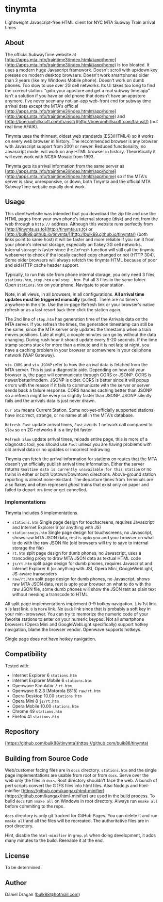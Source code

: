 ---
---
# tinymta
Lightweight Javascript-free HTML client for NYC MTA Subway Train arrival times
## About

The official SubwayTime website at [http://apps.mta.info/traintime3/index.html#/app/home](http://apps.mta.info/traintime3/index.html#/app/home) is too bloated.  It uses a modern huge Javascript framework.  Doesn't scroll with up/down key presses on modern desktop browsers.  Doesn't work smartphones older than 3 years (like my Windows Mobile phone).  Doesn't work on dumb phones.  Too slow to use over 2G cell networks.  Its UI takes too long to find the correct station.  "goto your appstore and get a real subway time app" isn't a solution if you have an old phone that doesn't have an appstore anymore.  I've never seen any not-an-app web-front end for subway time arrival data except the MTA's official [http://apps.mta.info/traintime3/index.html#/app/home](http://apps.mta.info/traintime3/index.html#/app/home) and [http://boerumhillscott.com/transit/](http://boerumhillscott.com/transit/) (not real time AFAIK).

Tinymta uses the thinnest, oldest web standards (ES3/HTML4) so it works on every web browser in history.  The recommended browser is any browser with Javascript support from 2001 or newer.  Reduced functionality, no Javascript mode, will work on any HTML browser in history.  Theoretically it will even work with NCSA Mosaic from 1993.

Tinymta gets its arrival information from the same server as [http://apps.mta.info/traintime3/index.html#/app/home](http://apps.mta.info/traintime3/index.html#/app/home) so if the MTA's server is slow, unresponsive, or down, both Tinymta and the official MTA SubwayTime website equally dont work.

## Usage
This client/website was intended that you download the zip file and use the HTML pages from your own phone's internal storage (disk) and not from the web through a `http://` address.  Although this website runs perfectly from [http://tinymta.us.to](http://tinymta.us.to) or [http://bulk88.github.io/tinymta/](http://bulk88.github.io/tinymta/) (both links point to same host) it will be faster and more reliable if you run it from your phone's internal storage, especially on flakey 2G cell networks. Internal storage is faster since the `Refresh` function will still call the tinymta webserver to check if the locally cached copy changed or not (HTTP 304).  Some older browsers will always refetch the tinymta HTML because of poor and old HTTP cache header support.

Typically, to run this site from phone internal storage, you only need 3 files, `stations.htm`, `stop.htm` and `stop_.htm`.  Put all 3 files in the same folder.  Open `stations.htm` on your phone.  Navigate to your station.

Note, in all views, in all browsers, in all configurations.  **All arrival time updates must be triggered manually** (pulled).  There are no timers anywhere in the site.  Use the in-page Refresh link or your browser's native refresh or as a last resort `Back` then click the station again.

The 2nd line of `stop.htm` has generation time of the Arrivals data on the MTA server.  If you refresh the times, the generation timestamp can still be the same, since the MTA server only updates the timestamp when a train moves positions.  Late at night, a couple minutes can go by without the data changing.  During rush hour it should update every 5-20 seconds.  If the time stamp seems stuck for more than a minute and it is not late at night, you have a caching problem in your browser or somewhere in your cellphone network (WAP Gateway).

`via CORS` and `via JSONP` refer to how the arrival data is fetched from the MTA server.  This is just a diagnostic aide.  Depending on how old your browser is, the page will communicate through CORS or JSONP.  CORS is newer/better/modern.  JSONP is older.  CORS is better since it will popup errors with the reason if it fails to communicate with the server or server sends back a failure response.  CORS handles caching better than JSONP so a refresh might be every so slightly faster than JSONP.  JSONP silently fails and the arrivals data is just never drawn.

`Cur Sta` means Current Station.  Some not-yet-officially supported stations have incorrect, strange, or no name at all in the MTA's database.

`Refresh Fast` update arrival times, `Fast` avoids 1 network call compared to `Slow` so on 2G networks it is a tiny bit faster

`Refresh Slow` update arrival times, reloads entire page, this is more of a diagnostic tool, you should use `Fast` unless you are having problems with old arrival data or no updates or incorrect redrawing

Tinymta can fetch the arrival information for stations on routes that the MTA doesn't yet officially publish arrival time information.  Either the server returns `Realtime data is currently unavailable for this station` or no trains in either or both Uptown/Downtown directions.  Above-ground station reporting is almost none-existant.  The departure times from Terminals are also flakey and often represent *ghost* trains that exist only on paper and failed to depart on-time or get cancelled.

### Implementations

Tinymta includes 5 implementations.

* `stations.htm` Single page design for touchscreens, requires Javascript and Internet Explorer 6 (or anything with JS)
* `stationsnojs.htm` Single page design for touchscreens, no Javascript, shows raw MTA JSON data, rest is upto you and your browser on what to do with the raw JSON file (old browsers will try to save to internal storage the file)
* `rt.htm` split page design for dumb phones, no Javascript, uses a trancoding proxy to draw MTA JSON data as textual HTML code
* `js/rt.htm` split page design for dumb phones, requires Javascript and Internet Explorer 6 (or anything with JS), Opera Mini, GoogleWebLight, JS-aware transcoders
* `raw/rt.htm` split page design for dumb phones, no Javascript, shows raw MTA JSON data, rest is upto your browser on what to do with the raw JSON file, some dumb phones will show the JSON text as plain text without needing a transcode to HTML

All split page implementations implement 0-9 hotkey navigation.  `1` is 1st link. `9` is last link. `0` is `More` link.  No `Back` link since that is probably a soft key in your mini-browswer.  You can try to memorize the numeric code of your favorite stations to enter on your numeric keypad.  Not all smartphone browsers (Opera Mini and GoogleWebLight specifically) support hotkey navigation, blame the browser vendor.  Openwave supports hotkeys.

Single page does not have hotkey navigation.

## Compatibility

Tested with:

* Internet Explorer 6 `stations.htm`
* Internet Explorer Mobile 6 `stations.htm`
* Openwave Simulator 7 `rt.htm`
* Openwave 6.2.3 (Motorola E815) `raw/rt.htm`
* Opera Desktop 10.00 `stations.htm`
* Opera Mini 8 `js/rt.htm`
* Opera Mobile 10.00 `stations.htm`
* Chrome 49 `stations.htm`
* Firefox 41 `stations.htm`

## Repository

[https://github.com/bulk88/tinymta](https://github.com/bulk88/tinymta)

## Building from Source Code

Web/customer facing files are in `docs` directory.  `stations.htm` and the single page implementations are usable from root or from `docs`.  Serve over the web only the files in `docs`.  Root directory shouldn't face the web.  A bunch of perl scripts convert the GTFS files into html files.  Also Node.js and html-minifier [https://github.com/kangax/html-minifier](https://github.com/kangax/html-minifier) are used in the build process.  To build `docs` run `nmake all` on Windows in root directory.  Always run `nmake all` before commiting to the repo.

`docs` directory is only git tracked for GitHub Pages.  You can delete it and run `nmake all` and all the files will be recreated.  The authoritative files are in root directory.

Hint, disable the `html-minifier` in `grmp.pl` when doing development, it adds many minutes to the build.  Reenable it at the end.

## License
To be determined.

## Author
Daniel Dragan (bulk88@hotmail.com)
